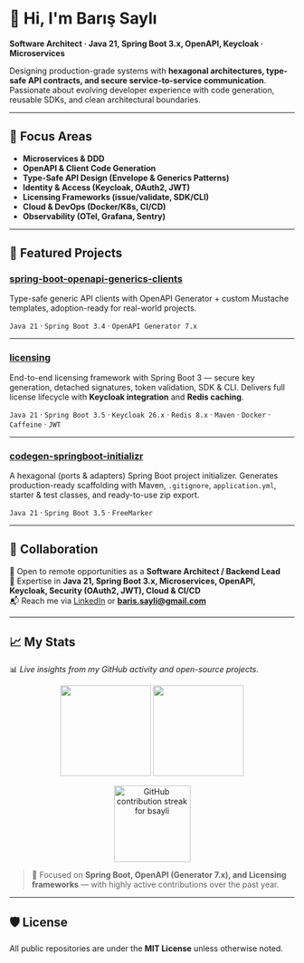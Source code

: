 # 👋 Hi, I'm Barış Saylı

**Software Architect · Java 21, Spring Boot 3.x, OpenAPI, Keycloak · Microservices**

Designing production-grade systems with **hexagonal architectures, type-safe API contracts, and secure service-to-service communication**. Passionate about evolving developer experience with code generation, reusable SDKs, and clean architectural boundaries.

---

## 🔭 Focus Areas

* **Microservices & DDD**
* **OpenAPI & Client Code Generation**
* **Type-Safe API Design (Envelope & Generics Patterns)**
* **Identity & Access (Keycloak, OAuth2, JWT)**
* **Licensing Frameworks (issue/validate, SDK/CLI)**
* **Cloud & DevOps (Docker/K8s, CI/CD)**
* **Observability (OTel, Grafana, Sentry)**

---

## 📂 Featured Projects

### [spring-boot-openapi-generics-clients](https://github.com/bsayli/spring-boot-openapi-generics-clients)

Type-safe generic API clients with OpenAPI Generator + custom Mustache templates, adoption-ready for real-world projects.

`Java 21` · `Spring Boot 3.4` · `OpenAPI Generator 7.x`

---

### [licensing](https://github.com/bsayli/licensing)

End-to-end licensing framework with Spring Boot 3 — secure key generation, detached signatures, token validation, SDK & CLI. Delivers full license lifecycle with **Keycloak integration** and **Redis caching**.

`Java 21` · `Spring Boot 3.5` · `Keycloak 26.x` · `Redis 8.x` · `Maven` · `Docker` · `Caffeine` · `JWT`

---

### [codegen-springboot-initializr](https://github.com/bsayli/codegen-springboot-initializr)

A hexagonal (ports & adapters) Spring Boot project initializer. Generates production-ready scaffolding with Maven, `.gitignore`, `application.yml`, starter & test classes, and ready-to-use zip export.

`Java 21` · `Spring Boot 3.5` · `FreeMarker`

---

## 🤝 Collaboration

💼 Open to remote opportunities as a **Software Architect / Backend Lead**  
🔑 Expertise in **Java 21, Spring Boot 3.x, Microservices, OpenAPI, Keycloak, Security (OAuth2, JWT), Cloud & CI/CD**  
📬 Reach me via [LinkedIn](https://www.linkedin.com/in/bsayli/) or **baris.sayli@gmail.com**

---

## 📈 My Stats

📊 *Live insights from my GitHub activity and open-source projects.*

<p align="center">
  <img
    src="https://github-readme-stats.vercel.app/api?username=bsayli&show_icons=true&hide_border=true&hide_rank=true&hide=contribs&count_private=true&cache_seconds=7200"
    height="160"
  />
  <img
    src="https://github-readme-stats.vercel.app/api/top-langs/?username=bsayli&layout=compact&hide_border=true&langs_count=6&cache_seconds=7200"
    height="160"
  />
</p>

<p align="center">
  <img
    src="https://streak-stats.demolab.com?user=bsayli&theme=default&hide_border=true&cache_seconds=3600"
    alt="GitHub contribution streak for bsayli"
    height="135"
    loading="lazy"
</p>

> 🚀 Focused on **Spring Boot, OpenAPI (Generator 7.x), and Licensing frameworks** — with highly active contributions over the past year.

---

## 🛡 License

All public repositories are under the **MIT License** unless otherwise noted.
